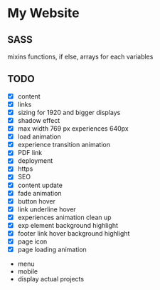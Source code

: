 # My Website
## SASS
mixins
functions, if else, arrays for each
variables

## TODO
- [x] content
- [x] links
- [x] sizing for 1920 and bigger displays
- [x] shadow effect
- [x] max width 769 px experiences 640px
- [x] load animation
- [x] experience transition animation
- [x] PDF link
- [x] deployment
- [x] https
- [x] SEO
- [x] content update
- [x] fade animation
- [x] button hover
- [x] link underline hover
- [x] experiences animation clean up
- [x] exp element background highlight
- [x] footer link hover background highlight
- [x] page icon
- [x] page loading animation
- menu
- mobile
- display actual projects
